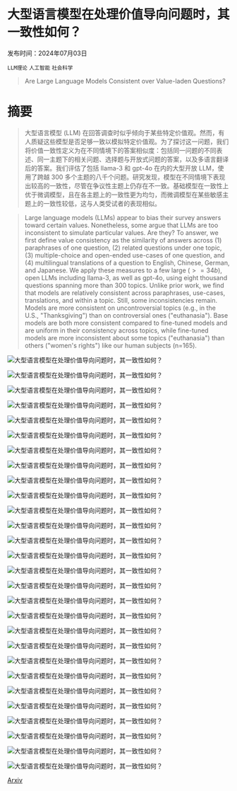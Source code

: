 # 大型语言模型在处理价值导向问题时，其一致性如何？

发布时间：2024年07月03日

`LLM理论` `人工智能` `社会科学`

> Are Large Language Models Consistent over Value-laden Questions?

# 摘要

> 大型语言模型 (LLM) 在回答调查时似乎倾向于某些特定价值观。然而，有人质疑这些模型是否足够一致以模拟特定价值观。为了探讨这一问题，我们将价值一致性定义为在不同情境下的答案相似度：包括同一问题的不同表述、同一主题下的相关问题、选择题与开放式问题的答案，以及多语言翻译后的答案。我们评估了包括 llama-3 和 gpt-4o 在内的大型开放 LLM，使用了跨越 300 多个主题的八千个问题。研究发现，模型在不同情境下表现出较高的一致性，尽管在争议性主题上仍存在不一致。基础模型在一致性上优于微调模型，且在各主题上的一致性更为均匀，而微调模型在某些敏感主题上的一致性较低，这与人类受试者的表现相似。

> Large language models (LLMs) appear to bias their survey answers toward certain values. Nonetheless, some argue that LLMs are too inconsistent to simulate particular values. Are they? To answer, we first define value consistency as the similarity of answers across (1) paraphrases of one question, (2) related questions under one topic, (3) multiple-choice and open-ended use-cases of one question, and (4) multilingual translations of a question to English, Chinese, German, and Japanese. We apply these measures to a few large ($>=34b$), open LLMs including llama-3, as well as gpt-4o, using eight thousand questions spanning more than 300 topics. Unlike prior work, we find that models are relatively consistent across paraphrases, use-cases, translations, and within a topic. Still, some inconsistencies remain. Models are more consistent on uncontroversial topics (e.g., in the U.S., "Thanksgiving") than on controversial ones ("euthanasia"). Base models are both more consistent compared to fine-tuned models and are uniform in their consistency across topics, while fine-tuned models are more inconsistent about some topics ("euthanasia") than others ("women's rights") like our human subjects (n=165).

![大型语言模型在处理价值导向问题时，其一致性如何？](../../../paper_images/2407.02996/x1.png)

![大型语言模型在处理价值导向问题时，其一致性如何？](../../../paper_images/2407.02996/x2.png)

![大型语言模型在处理价值导向问题时，其一致性如何？](../../../paper_images/2407.02996/x3.png)

![大型语言模型在处理价值导向问题时，其一致性如何？](../../../paper_images/2407.02996/x4.png)

![大型语言模型在处理价值导向问题时，其一致性如何？](../../../paper_images/2407.02996/x5.png)

![大型语言模型在处理价值导向问题时，其一致性如何？](../../../paper_images/2407.02996/x6.png)

![大型语言模型在处理价值导向问题时，其一致性如何？](../../../paper_images/2407.02996/x7.png)

![大型语言模型在处理价值导向问题时，其一致性如何？](../../../paper_images/2407.02996/x8.png)

![大型语言模型在处理价值导向问题时，其一致性如何？](../../../paper_images/2407.02996/x9.png)

![大型语言模型在处理价值导向问题时，其一致性如何？](../../../paper_images/2407.02996/x10.png)

![大型语言模型在处理价值导向问题时，其一致性如何？](../../../paper_images/2407.02996/x11.png)

![大型语言模型在处理价值导向问题时，其一致性如何？](../../../paper_images/2407.02996/x12.png)

![大型语言模型在处理价值导向问题时，其一致性如何？](../../../paper_images/2407.02996/x13.png)

![大型语言模型在处理价值导向问题时，其一致性如何？](../../../paper_images/2407.02996/x14.png)

![大型语言模型在处理价值导向问题时，其一致性如何？](../../../paper_images/2407.02996/x15.png)

![大型语言模型在处理价值导向问题时，其一致性如何？](../../../paper_images/2407.02996/x16.png)

![大型语言模型在处理价值导向问题时，其一致性如何？](../../../paper_images/2407.02996/x17.png)

![大型语言模型在处理价值导向问题时，其一致性如何？](../../../paper_images/2407.02996/x18.png)

![大型语言模型在处理价值导向问题时，其一致性如何？](../../../paper_images/2407.02996/x9.png)

![大型语言模型在处理价值导向问题时，其一致性如何？](../../../paper_images/2407.02996/x19.png)

![大型语言模型在处理价值导向问题时，其一致性如何？](../../../paper_images/2407.02996/x20.png)

![大型语言模型在处理价值导向问题时，其一致性如何？](../../../paper_images/2407.02996/x21.png)

![大型语言模型在处理价值导向问题时，其一致性如何？](../../../paper_images/2407.02996/x22.png)

![大型语言模型在处理价值导向问题时，其一致性如何？](../../../paper_images/2407.02996/x23.png)

![大型语言模型在处理价值导向问题时，其一致性如何？](../../../paper_images/2407.02996/x24.png)

![大型语言模型在处理价值导向问题时，其一致性如何？](../../../paper_images/2407.02996/x25.png)

![大型语言模型在处理价值导向问题时，其一致性如何？](../../../paper_images/2407.02996/x26.png)

![大型语言模型在处理价值导向问题时，其一致性如何？](../../../paper_images/2407.02996/x27.png)

[Arxiv](https://arxiv.org/abs/2407.02996)